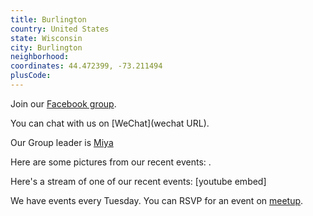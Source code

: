 ```yaml
---
title: Burlington
country: United States
state: Wisconsin
city: Burlington
neighborhood: 
coordinates: 44.472399, -73.211494
plusCode:
---
```

Join our [Facebook group](https://www.facebook.com/groups/free.code.camp.Racine.WI).

You can chat with us on [WeChat](wechat URL).

Our Group leader is [Miya](freecodecamp.org/miya)

Here are some pictures from our recent events:
![]().

Here's a stream of one of our recent events:
[youtube embed]

We have events every Tuesday. You can RSVP for an event on [meetup](meetupurl).
